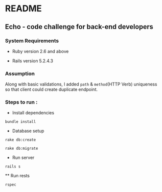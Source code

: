 # README

## Echo - code challenge for back-end developers

### System Requirements

* Ruby version 2.6 and above

* Rails version 5.2.4.3

### Assumption

Along with basic validations, I added `path` & `method`(HTTP Verb) uniqueness so that client could create duplicate endpoint.  


### Steps to run :

* Install dependencies

```
bundle install
```

* Database setup 

```
rake db:create

rake db:migrate
```
* Run server

```
rails s
```
** Run rests

```
rspec
```
